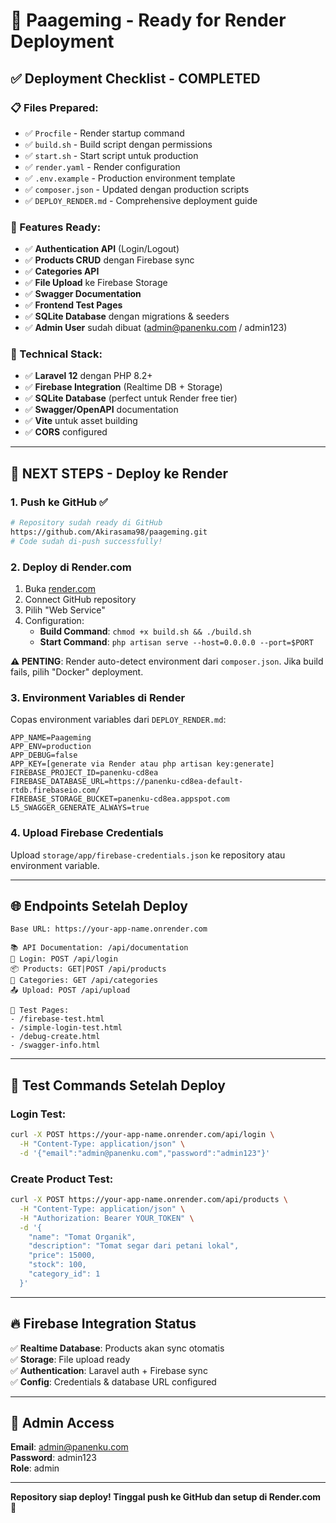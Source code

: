 # 🚀 Paageming - Ready for Render Deployment

## ✅ **Deployment Checklist - COMPLETED**

### **📋 Files Prepared:**
- ✅ `Procfile` - Render startup command
- ✅ `build.sh` - Build script dengan permissions
- ✅ `start.sh` - Start script untuk production
- ✅ `render.yaml` - Render configuration
- ✅ `.env.example` - Production environment template
- ✅ `composer.json` - Updated dengan production scripts
- ✅ `DEPLOY_RENDER.md` - Comprehensive deployment guide

### **📱 Features Ready:**
- ✅ **Authentication API** (Login/Logout)
- ✅ **Products CRUD** dengan Firebase sync
- ✅ **Categories API**
- ✅ **File Upload** ke Firebase Storage
- ✅ **Swagger Documentation** 
- ✅ **Frontend Test Pages**
- ✅ **SQLite Database** dengan migrations & seeders
- ✅ **Admin User** sudah dibuat (admin@panenku.com / admin123)

### **🔧 Technical Stack:**
- ✅ **Laravel 12** dengan PHP 8.2+
- ✅ **Firebase Integration** (Realtime DB + Storage)
- ✅ **SQLite Database** (perfect untuk Render free tier)
- ✅ **Swagger/OpenAPI** documentation
- ✅ **Vite** untuk asset building
- ✅ **CORS** configured

---

## 🎯 **NEXT STEPS - Deploy ke Render**

### **1. Push ke GitHub** ✅
```bash
# Repository sudah ready di GitHub
https://github.com/Akirasama98/paageming.git
# Code sudah di-push successfully!
```

### **2. Deploy di Render.com**
1. Buka [render.com](https://render.com) 
2. Connect GitHub repository
3. Pilih "Web Service"
4. Configuration:
   - **Build Command**: `chmod +x build.sh && ./build.sh`
   - **Start Command**: `php artisan serve --host=0.0.0.0 --port=$PORT`
   
**⚠️ PENTING**: Render auto-detect environment dari `composer.json`. Jika build fails, pilih "Docker" deployment.

### **3. Environment Variables di Render**
Copas environment variables dari `DEPLOY_RENDER.md`:
```
APP_NAME=Paageming
APP_ENV=production
APP_DEBUG=false
APP_KEY=[generate via Render atau php artisan key:generate]
FIREBASE_PROJECT_ID=panenku-cd8ea
FIREBASE_DATABASE_URL=https://panenku-cd8ea-default-rtdb.firebaseio.com/
FIREBASE_STORAGE_BUCKET=panenku-cd8ea.appspot.com
L5_SWAGGER_GENERATE_ALWAYS=true
```

### **4. Upload Firebase Credentials**
Upload `storage/app/firebase-credentials.json` ke repository atau environment variable.

---

## 🌐 **Endpoints Setelah Deploy**

```
Base URL: https://your-app-name.onrender.com

📚 API Documentation: /api/documentation
🔐 Login: POST /api/login
📦 Products: GET|POST /api/products  
📂 Categories: GET /api/categories
📤 Upload: POST /api/upload

🧪 Test Pages:
- /firebase-test.html
- /simple-login-test.html
- /debug-create.html
- /swagger-info.html
```

---

## 🧪 **Test Commands Setelah Deploy**

### **Login Test:**
```bash
curl -X POST https://your-app-name.onrender.com/api/login \
  -H "Content-Type: application/json" \
  -d '{"email":"admin@panenku.com","password":"admin123"}'
```

### **Create Product Test:**
```bash
curl -X POST https://your-app-name.onrender.com/api/products \
  -H "Content-Type: application/json" \
  -H "Authorization: Bearer YOUR_TOKEN" \
  -d '{
    "name": "Tomat Organik",
    "description": "Tomat segar dari petani lokal",
    "price": 15000,
    "stock": 100,
    "category_id": 1
  }'
```

---

## 🔥 **Firebase Integration Status**

✅ **Realtime Database**: Products akan sync otomatis  
✅ **Storage**: File upload ready  
✅ **Authentication**: Laravel auth + Firebase sync  
✅ **Config**: Credentials & database URL configured  

---

## 📝 **Admin Access**

**Email**: admin@panenku.com  
**Password**: admin123  
**Role**: admin  

---

**Repository siap deploy! Tinggal push ke GitHub dan setup di Render.com** 🚀
